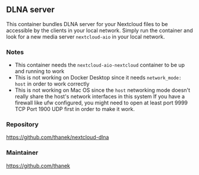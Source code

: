 ## DLNA server
This container bundles DLNA server for your Nextcloud files to be accessible by the clients in your local network. Simply run the container and look for a new media server `nextcloud-aio` in your local network.

### Notes
- This container needs the `nextcloud-aio-nextcloud` container to be up and running to work
- This is not working on Docker Desktop since it needs `network_mode: host` in order to work correctly
- This is not working on Mac OS since the `host` networking mode doesn't really share the host's network interfaces in this system
If you have a firewall like ufw configured, you might need to open at least port 9999 TCP Port 1900 UDP first in order to make it work.

### Repository
https://github.com/thanek/nextcloud-dlna

### Maintainer
https://github.com/thanek

